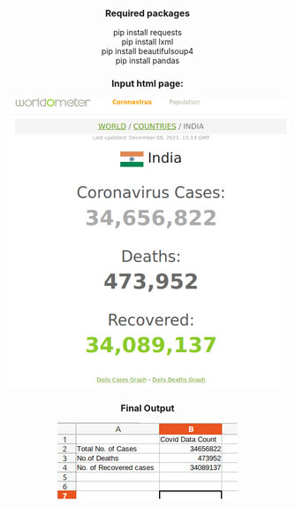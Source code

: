 <div align="center">

### Required packages
pip install requests  
pip install lxml  
pip install beautifulsoup4  
pip install pandas  
</div>

<div align="center">
<h3>Input html page: </h3>
<img src="https://github.com/suriya4code/WebScrappingCovidDataToExcel/blob/master/Images/InputHtml.png" alt="InputHtml" />
</div>
<div align="center">
<h3>Final Output </h3>
<img src="https://github.com/suriya4code/WebScrappingCovidDataToExcel/blob/master/Images/output.png" alt="OutputCSV" />
</div>